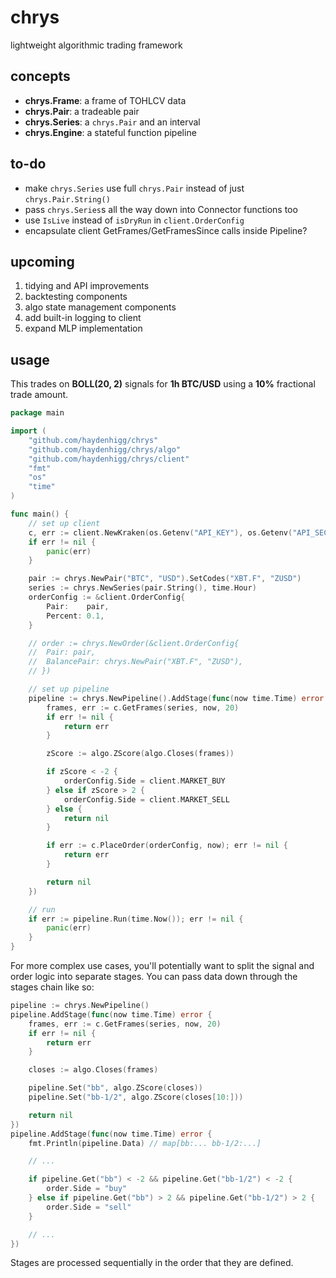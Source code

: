 # chrys
lightweight algorithmic trading framework

## concepts
- **chrys.Frame**: a frame of TOHLCV data
- **chrys.Pair**: a tradeable pair
- **chrys.Series**: a `chrys.Pair` and an interval
- **chrys.Engine**: a stateful function pipeline

## to-do
- make `chrys.Series` use full `chrys.Pair` instead of just `chrys.Pair.String()`
- pass `chrys.Series`s all the way down into Connector functions too
- use `IsLive` instead of `isDryRun` in `client.OrderConfig`
- encapsulate client GetFrames/GetFramesSince calls inside Pipeline?

## upcoming
1. tidying and API improvements
2. backtesting components
3. algo state management components
4. add built-in logging to client
5. expand MLP implementation

## usage
This trades on **BOLL(20, 2)** signals for **1h BTC/USD** using a **10%** fractional trade amount.

```go
package main

import (
	"github.com/haydenhigg/chrys"
	"github.com/haydenhigg/chrys/algo"
	"github.com/haydenhigg/chrys/client"
	"fmt"
	"os"
	"time"
)

func main() {
	// set up client
	c, err := client.NewKraken(os.Getenv("API_KEY"), os.Getenv("API_SECRET"))
	if err != nil {
		panic(err)
	}

	pair := chrys.NewPair("BTC", "USD").SetCodes("XBT.F", "ZUSD")
	series := chrys.NewSeries(pair.String(), time.Hour)
	orderConfig := &client.OrderConfig{
		Pair:    pair,
		Percent: 0.1,
	}

	// order := chrys.NewOrder(&client.OrderConfig{
	// 	Pair: pair,
	// 	BalancePair: chrys.NewPair("XBT.F", "ZUSD"),
	// })

	// set up pipeline
	pipeline := chrys.NewPipeline().AddStage(func(now time.Time) error {
		frames, err := c.GetFrames(series, now, 20)
		if err != nil {
			return err
		}

		zScore := algo.ZScore(algo.Closes(frames))

		if zScore < -2 {
			orderConfig.Side = client.MARKET_BUY
		} else if zScore > 2 {
			orderConfig.Side = client.MARKET_SELL
		} else {
			return nil
		}

		if err := c.PlaceOrder(orderConfig, now); err != nil {
			return err
		}

		return nil
	})

	// run
	if err := pipeline.Run(time.Now()); err != nil {
		panic(err)
	}
}
```

For more complex use cases, you'll potentially want to split the signal and order logic into separate stages. You can pass data down through the stages chain like so:

```go
pipeline := chrys.NewPipeline()
pipeline.AddStage(func(now time.Time) error {
	frames, err := c.GetFrames(series, now, 20)
	if err != nil {
		return err
	}

	closes := algo.Closes(frames)

	pipeline.Set("bb", algo.ZScore(closes))
	pipeline.Set("bb-1/2", algo.ZScore(closes[10:]))

	return nil
})
pipeline.AddStage(func(now time.Time) error {
	fmt.Println(pipeline.Data) // map[bb:... bb-1/2:...]

	// ...

	if pipeline.Get("bb") < -2 && pipeline.Get("bb-1/2") < -2 {
		order.Side = "buy"
	} else if pipeline.Get("bb") > 2 && pipeline.Get("bb-1/2") > 2 {
		order.Side = "sell"
	}

	// ...
})
```

Stages are processed sequentially in the order that they are defined.

